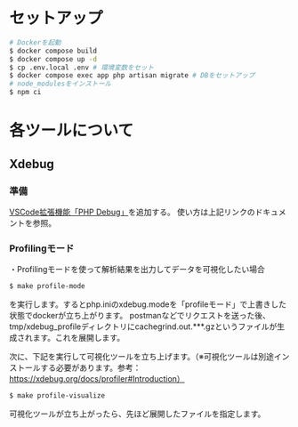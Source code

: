 # セットアップ
```.bash
# Dockerを起動
$ docker compose build
$ docker compose up -d
$ cp .env.local .env # 環境変数をセット
$ docker compose exec app php artisan migrate # DBをセットアップ
# node_modulesをインストール
$ npm ci
```

# 各ツールについて

## Xdebug

### 準備

[VSCode拡張機能「PHP Debug」](https://marketplace.visualstudio.com/items?itemName=xdebug.php-debug)を追加する。
使い方は上記リンクのドキュメントを参照。

### Profilingモード

・Profilingモードを使って解析結果を出力してデータを可視化したい場合
```bash
$ make profile-mode
```
を実行します。するとphp.iniのxdebug.modeを「profileモード」で上書きした状態でdockerが立ち上がります。
postmanなどでリクエストを送った後、tmp/xdebug_profileディレクトリにcachegrind.out.***.gzというファイルが生成されます。これを展開します。

次に、下記を実行して可視化ツールを立ち上げます。（※可視化ツールは別途インストールする必要があります。参考：https://xdebug.org/docs/profiler#Introduction）
```bash
$ make profile-visualize
```
可視化ツールが立ち上がったら、先ほど展開したファイルを指定します。
